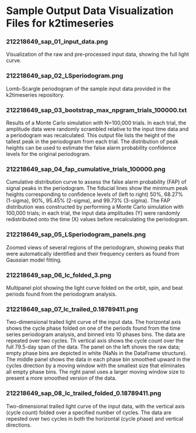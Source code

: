 # Sample Output Data Visualization Files for k2timeseries
		
### 212218649_sap_01_input_data.png
Visualization of the raw and pre-processed input data, showing the full light curve.

### 212218649_sap_02_LSperiodogram.png
Lomb-Scargle periodogram of the sample input data provided in the k2timeseries repository.

### 212218649_sap_03_bootstrap_max_npgram_trials_100000.txt
Results of a Monte Carlo simulation with N=100,000 trials. In each trial, the amplitude data were randomly scrambled relative to the input time data and a periodogram was recalculated. This output file lists the height of the tallest peak in the periodogram from each trial. The distribution of peak heights can be used to estimate the false alarm probability confidence levels for the original periodogram.

### 212218649_sap_04_fap_cumulative_trials_100000.png
Cumulative distribution curve to assess the false alarm probability (FAP) of signal peaks in the periodogram. The fiducial lines show the minimum peak heights corresponding to confidence levels of (left to right) 50%, 68.27% (1-sigma), 90%, 95.45% (2-sigma), and 99.73% (3-sigma). The FAP distribution was constructed by performing a Monte Carlo simulation with 100,000 trials; in each trial, the input data amplitudes (Y) were randomly redistributed onto the time (X) values before recalculating the periodogram.

### 212218649_sap_05_LSperiodogram_panels.png
Zoomed views of several regions of the periodogram, showing peaks that were automatically identified and their frequency centers as found from Gaussian model fitting.

### 212218649_sap_06_lc_folded_3.png
Multipanel plot showing the light curve folded on the orbit, spin, and beat periods found from the periodogram analysis.

### 212218649_sap_07_lc_trailed_0.18789411.png
Two-dimensional trailed light curve of the input data. The horizontal axis shows the cycle phase folded on one of the periods found from the time series periodogram analysis, and binned into 10 phases bins. The data are repeated over two cycles. Th vertical axis shows the cycle count over the full 79.5-day span of the data. The panel on the left shows the raw data; empty phase bins are depicted in white (NaNs in the DataFrame structure). The middle panel shows the data in each phase bin smoothed upward in the cycles direction by a moving window with the smallest size that eliminates all empty phase bins. The right panel uses a larger moving window size to present a more smoothed version of the data.

### 212218649_sap_08_lc_trailed_folded_0.18789411.png
Two-dimensional trailed light curve of the input data, with the vertical axis (cycle count) folded over a specified number of cycles. The data are repested over two cycles in both the horizontal (cycle phase) and vertical directions.
